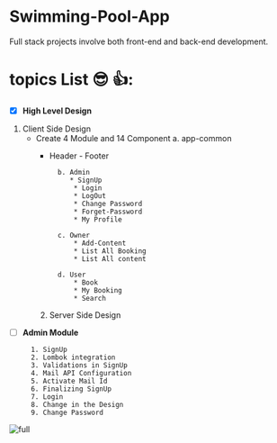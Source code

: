 # Swimming-Pool-App
Full stack projects involve both front-end and back-end development.




# topics List :sunglasses: 👍:





- [x] **High Level Design**
1. Client Side Design
   * Create 4 Module and 14 Component
     a. app-common
        - Header 
         - Footer

                b. Admin
                   * SignUp
                    * Login
                    * LogOut
                    * Change Password
                    * Forget-Password
                    * My Profile
                   
                c. Owner
                    * Add-Content
                    * List All Booking
                    * List All content
                   
                d. User
                    * Book
                    * My Booking
                    * Search 


        2. Server Side Design
 
 
 - [ ] **Admin Module**

         1. SignUp
         2. Lombok integration
         3. Validations in SignUp
         4. Mail API Configuration
         5. Activate Mail Id
         6. Finalizing SignUp
         7. Login
         8. Change in the Design
         9. Change Password



![full](https://user-images.githubusercontent.com/97358095/222307543-fc84a45c-616a-4b04-abf9-1e5efcf5bf67.png)
